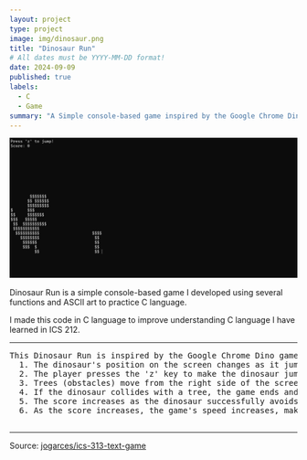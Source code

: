 ```yaml
---
layout: project
type: project
image: img/dinosaur.png
title: "Dinosaur Run"
# All dates must be YYYY-MM-DD format!
date: 2024-09-09
published: true
labels:
  - C
  - Game
summary: "A Simple console-based game inspired by the Google Chrome Dino game."
---
```



<img class="img-fluid" src="../img/dino_header.png">

Dinosaur Run is a simple console-based game I developed using several functions and ASCII art to practice C language. 

I made this code in C language to improve understanding C language I have learned in ICS 212. 

<hr>

<pre>
This Dinosaur Run is inspired by the Google Chrome Dino game where the player controls a dinosaur that must jump over obstacles (represented as trees). The game has the following mechanics:
  1. The dinosaur's position on the screen changes as it jumps and falls back due to gravity.
  2. The player presses the 'z' key to make the dinosaur jump.
  3. Trees (obstacles) move from the right side of the screen to the left.
  4. If the dinosaur collides with a tree, the game ends and displays a "Game Over" message along with the final score.
  5. The score increases as the dinosaur successfully avoids trees. 
  6. As the score increases, the game's speed increases, making it progressively harder. 

</pre>

<hr>

Source: <a href="https://github.com/jogarces/ics-313-text-game"><i class="large github icon "></i>jogarces/ics-313-text-game</a>
